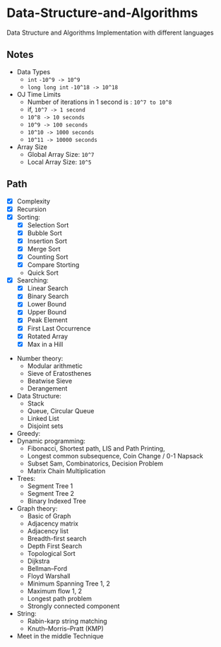 # Data-Structure-and-Algorithms

Data Structure and Algorithms Implementation with different languages

<!-- ## Started CP: `12/05/2021` -->

## Notes

- Data Types
  - `int` `-10^9 -> 10^9`
  - `long long int` `-10^18 -> 10^18`
- OJ Time Limits
  - Number of iterations in 1 second is : `10^7 to 10^8`
  - if, `10^7 -> 1 second`
  - `10^8 -> 10 seconds`
  - `10^9 -> 100 seconds`
  - `10^10 -> 1000 seconds`
  - `10^11 -> 10000 seconds`
- Array Size
  - Global Array Size: `10^7`
  - Local Array Size: `10^5`

## Path

- [x] Complexity
- [x] Recursion
- [x] Sorting:
  - [x] Selection Sort
  - [x] Bubble Sort
  - [x] Insertion Sort
  - [x] Merge Sort
  - [x] Counting Sort
  - [x] Compare Storting
  - Quick Sort
- [x] Searching:
  - [x] Linear Search
  - [x] Binary Search
  - [x] Lower Bound
  - [x] Upper Bound
  - [x] Peak Element
  - [x] First Last Occurrence
  - [x] Rotated Array
  - [x] Max in a Hill
- Number theory:
  - Modular arithmetic
  - Sieve of Eratosthenes
  - Beatwise Sieve
  - Derangement
- Data Structure:
  - Stack
  - Queue, Circular Queue
  - Linked List
  - Disjoint sets
- Greedy:
- Dynamic programming:
  - Fibonacci, Shortest path, LIS and Path Printing,
  - Longest common subsequence, Coin Change / 0-1 Napsack
  - Subset Sam, Combinatorics, Decision Problem
  - Matrix Chain Multiplication
- Trees:
  - Segment Tree 1
  - Segment Tree 2
  - Binary Indexed Tree
- Graph theory:
  - Basic of Graph
  - Adjacency matrix
  - Adjacency list
  - Breadth-first search
  - Depth First Search
  - Topological Sort
  - Dijkstra
  - Bellman–Ford
  - Floyd Warshall
  - Minimum Spanning Tree 1, 2
  - Maximum flow 1, 2
  - Longest path problem
  - Strongly connected component
- String:
  - Rabin-karp string matching
  - Knuth–Morris–Pratt (KMP)
- Meet in the middle Technique
